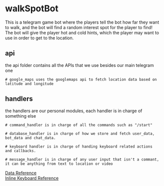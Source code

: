 # walkSpotBot
This is a telegram game bot where the players tell the bot how far they want to walk, and the bot will find a random interest spot for the player to find! The bot will give the player hot and cold hints, which the player may want to use in order to get to the location.

## api
the api folder contains all the APIs that we use besides our main telegram one

    # google_maps uses the googlemaps api to fetch location data based on latitude and longitude

## handlers
the handlers are our personal modules, each handler is in charge of something else

    # command_handler is in charge of all the commands such as "/start"

    # database_handler is in charge of how we store and fetch user_data, bot_data and chat_data.

    # keyboard handler is in charge of handing keyboard related actions and callbacks.

    # message_handler is in charge of any user input that isn't a commant, it can be anything from text to location or video

[Data Reference](https://github.com/python-telegram-bot/v13.x-wiki/wiki/Storing-bot%2C-user-and-chat-related-data) \
[Inline Keyboard Reference](https://github.com/python-telegram-bot/v13.x-wiki/wiki/InlineKeyboard-Example)